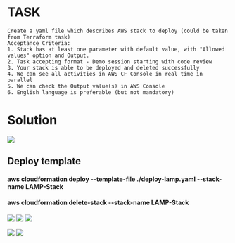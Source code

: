 # TASK
```
Create a yaml file which describes AWS stack to deploy (could be taken from Terraform task)
Acceptance Criteria:
1. Stack has at least one parameter with default value, with "Allowed values" option and Output.
2. Task accepting format - Demo session starting with code review
3. Your stack is able to be deployed and deleted successfully
4. We can see all activities in AWS CF Console in real time in parallel
5. We can check the Output value(s) in AWS Console
6. English language is preferable (but not mandatory)
```

# Solution
![](https://github.com/fenixra73/Dnipro_DevOps_int_2020/raw/master/task11-AWS-CloudFormation/screenshot/pic1.png)


## Deploy template 

#### aws cloudformation deploy --template-file ./deploy-lamp.yaml --stack-name LAMP-Stack

#### aws cloudformation delete-stack --stack-name LAMP-Stack

![](https://github.com/fenixra73/Dnipro_DevOps_int_2020/raw/master/task11-AWS-CloudFormation/screenshot/pic2.png)
![](https://github.com/fenixra73/Dnipro_DevOps_int_2020/raw/master/task11-AWS-CloudFormation/screenshot/pic2-2.png)
![](https://github.com/fenixra73/Dnipro_DevOps_int_2020/raw/master/task11-AWS-CloudFormation/screenshot/pic2-2-2.png)


![](https://github.com/fenixra73/Dnipro_DevOps_int_2020/raw/master/task11-AWS-CloudFormation/screenshot/pic3.png)
![](https://github.com/fenixra73/Dnipro_DevOps_int_2020/raw/master/task11-AWS-CloudFormation/screenshot/pic4.png)